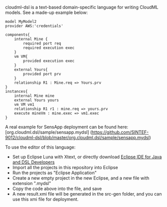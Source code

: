 cloudml-dsl is a text-based domain-specific language for writing CloudML models. See a made-up example below:

```
model MyModel2
provider AWS:'credentials'

components{
    internal Mine {
        required port req
        required execution exec
    }
    vm VM{
    	provided execution exec
    }
    external Yours{
        provided port prv
    }
    relationship R1 : Mine.req => Yours.prv
}
instances{
	internal Mine mine 
	external Yours yours 
	vm VM vm1
	relationship R1 r1 : mine.req => yours.prv
	execute mineVm : mine.exec => vm1.exec
}
```

A real example for SensApp deployment can be found here: [org.cloudml.dsl/sample/sensapp.mydsl] (https://github.com/SINTEF-9012/cloudml-dsl/blob/master/org.cloudml.dsl/sample/sensapp.mydsl)

To use the editor of this language:

- Set up Eclipse Luna with Xtext, or directly download [Eclipse IDE for Java and DSL Developers](https://www.eclipse.org/downloads/packages/eclipse-ide-java-and-dsl-developers/lunar)
- Import all the projects in this repository into Eclipse
- Run the projects as "Eclipse Application"
- Create a new empty project in the new Eclipse, and a new file with extension ".mydsl"
- Copy the code above into the file, and save
- A new result.xmi file will be generated in the src-gen folder, and you can use this xmi file for deployment.
